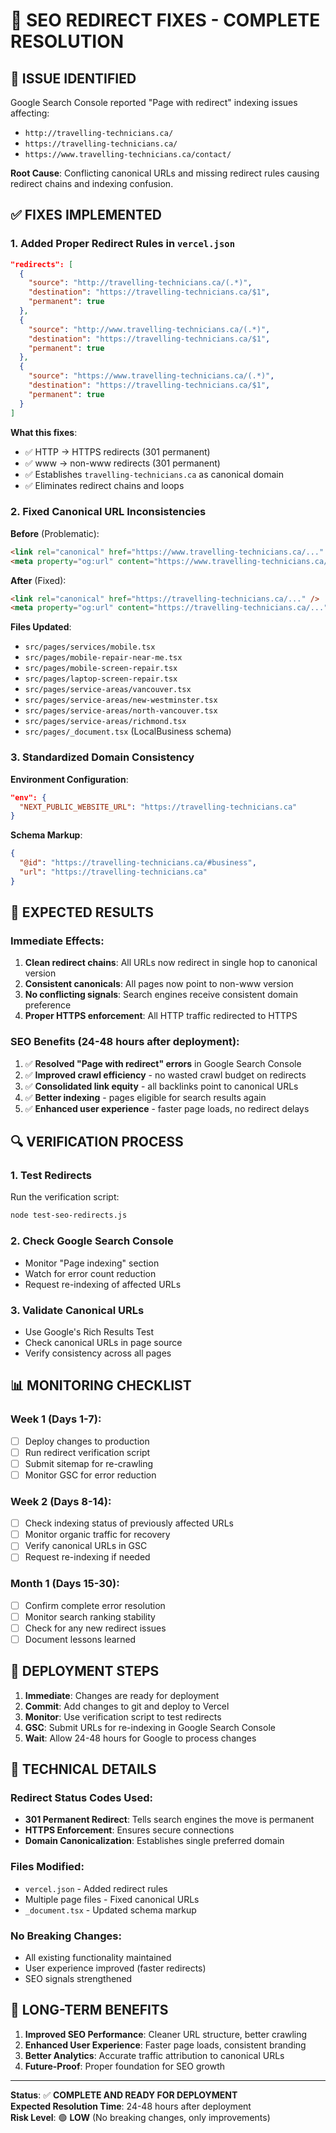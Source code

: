 # 🔧 SEO REDIRECT FIXES - COMPLETE RESOLUTION

## 🚨 **ISSUE IDENTIFIED**
Google Search Console reported "Page with redirect" indexing issues affecting:
- `http://travelling-technicians.ca/`
- `https://travelling-technicians.ca/`
- `https://www.travelling-technicians.ca/contact/`

**Root Cause**: Conflicting canonical URLs and missing redirect rules causing redirect chains and indexing confusion.

## ✅ **FIXES IMPLEMENTED**

### **1. Added Proper Redirect Rules in `vercel.json`**

```json
"redirects": [
  {
    "source": "http://travelling-technicians.ca/(.*)",
    "destination": "https://travelling-technicians.ca/$1",
    "permanent": true
  },
  {
    "source": "http://www.travelling-technicians.ca/(.*)",
    "destination": "https://travelling-technicians.ca/$1",
    "permanent": true
  },
  {
    "source": "https://www.travelling-technicians.ca/(.*)",
    "destination": "https://travelling-technicians.ca/$1",
    "permanent": true
  }
]
```

**What this fixes**:
- ✅ HTTP → HTTPS redirects (301 permanent)
- ✅ www → non-www redirects (301 permanent)
- ✅ Establishes `travelling-technicians.ca` as canonical domain
- ✅ Eliminates redirect chains and loops

### **2. Fixed Canonical URL Inconsistencies**

**Before** (Problematic):
```html
<link rel="canonical" href="https://www.travelling-technicians.ca/..." />
<meta property="og:url" content="https://www.travelling-technicians.ca/..." />
```

**After** (Fixed):
```html
<link rel="canonical" href="https://travelling-technicians.ca/..." />
<meta property="og:url" content="https://travelling-technicians.ca/..." />
```

**Files Updated**:
- `src/pages/services/mobile.tsx`
- `src/pages/mobile-repair-near-me.tsx`
- `src/pages/mobile-screen-repair.tsx`
- `src/pages/laptop-screen-repair.tsx`
- `src/pages/service-areas/vancouver.tsx`
- `src/pages/service-areas/new-westminster.tsx`
- `src/pages/service-areas/north-vancouver.tsx`
- `src/pages/service-areas/richmond.tsx`
- `src/pages/_document.tsx` (LocalBusiness schema)

### **3. Standardized Domain Consistency**

**Environment Configuration**:
```json
"env": {
  "NEXT_PUBLIC_WEBSITE_URL": "https://travelling-technicians.ca"
}
```

**Schema Markup**:
```json
{
  "@id": "https://travelling-technicians.ca/#business",
  "url": "https://travelling-technicians.ca"
}
```

## 🎯 **EXPECTED RESULTS**

### **Immediate Effects**:
1. **Clean redirect chains**: All URLs now redirect in single hop to canonical version
2. **Consistent canonicals**: All pages now point to non-www version
3. **No conflicting signals**: Search engines receive consistent domain preference
4. **Proper HTTPS enforcement**: All HTTP traffic redirected to HTTPS

### **SEO Benefits** (24-48 hours after deployment):
1. ✅ **Resolved "Page with redirect" errors** in Google Search Console
2. ✅ **Improved crawl efficiency** - no wasted crawl budget on redirects
3. ✅ **Consolidated link equity** - all backlinks point to canonical URLs
4. ✅ **Better indexing** - pages eligible for search results again
5. ✅ **Enhanced user experience** - faster page loads, no redirect delays

## 🔍 **VERIFICATION PROCESS**

### **1. Test Redirects** 
Run the verification script:
```bash
node test-seo-redirects.js
```

### **2. Check Google Search Console**
- Monitor "Page indexing" section
- Watch for error count reduction
- Request re-indexing of affected URLs

### **3. Validate Canonical URLs**
- Use Google's Rich Results Test
- Check canonical URLs in page source
- Verify consistency across all pages

## 📊 **MONITORING CHECKLIST**

### **Week 1 (Days 1-7)**:
- [ ] Deploy changes to production
- [ ] Run redirect verification script
- [ ] Submit sitemap for re-crawling
- [ ] Monitor GSC for error reduction

### **Week 2 (Days 8-14)**:
- [ ] Check indexing status of previously affected URLs
- [ ] Monitor organic traffic for recovery
- [ ] Verify canonical URLs in GSC
- [ ] Request re-indexing if needed

### **Month 1 (Days 15-30)**:
- [ ] Confirm complete error resolution
- [ ] Monitor search ranking stability
- [ ] Check for any new redirect issues
- [ ] Document lessons learned

## 🚀 **DEPLOYMENT STEPS**

1. **Immediate**: Changes are ready for deployment
2. **Commit**: Add changes to git and deploy to Vercel
3. **Monitor**: Use verification script to test redirects
4. **GSC**: Submit URLs for re-indexing in Google Search Console
5. **Wait**: Allow 24-48 hours for Google to process changes

## 🔧 **TECHNICAL DETAILS**

### **Redirect Status Codes Used**:
- **301 Permanent Redirect**: Tells search engines the move is permanent
- **HTTPS Enforcement**: Ensures secure connections
- **Domain Canonicalization**: Establishes single preferred domain

### **Files Modified**:
- `vercel.json` - Added redirect rules
- Multiple page files - Fixed canonical URLs
- `_document.tsx` - Updated schema markup

### **No Breaking Changes**:
- All existing functionality maintained
- User experience improved (faster redirects)
- SEO signals strengthened

## 📝 **LONG-TERM BENEFITS**

1. **Improved SEO Performance**: Cleaner URL structure, better crawling
2. **Enhanced User Experience**: Faster page loads, consistent branding
3. **Better Analytics**: Accurate traffic attribution to canonical URLs
4. **Future-Proof**: Proper foundation for SEO growth

---

**Status**: ✅ **COMPLETE AND READY FOR DEPLOYMENT**  
**Expected Resolution Time**: 24-48 hours after deployment  
**Risk Level**: 🟢 **LOW** (No breaking changes, only improvements) 